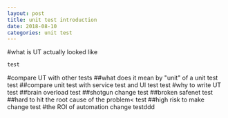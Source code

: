 ```yaml
---
layout: post
title: unit test introduction
date: 2018-08-10
categories: unit test
---
```

<script src="https://ajax.aspnetcdn.com/ajax/jQuery/jquery-2.2.4.min.js"></script>
<script src="toc.js"></script>

<div id = "toc"></div>
<script type="text/javascript">
$(document).ready(function(){
	$("#toc").toc();
});
</script>

#what is UT actually looked like
```html
test
```
#compare UT with other tests
##what does it mean by "unit" of a unit test
test
##compare unit test with service test and UI test
test
#why to write UT
test
##brain overload
test
##shotgun change
test
##broken safenet
test
##hard to hit the root cause of the problem<
test
##high risk to make change
test
#the ROI of automation change
testddd